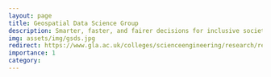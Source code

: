 ```yaml
---
layout: page
title: Geospatial Data Science Group
description: Smarter, faster, and fairer decisions for inclusive societies
img: assets/img/gsds.jpg
redirect: https://www.gla.ac.uk/colleges/scienceengineering/research/researchthemes/datascience/geospatialdatascience/
importance: 1
category: 
---
```

